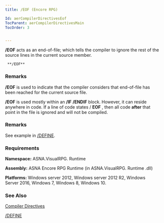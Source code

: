 ```yaml
---
title: /EOF (Encore RPG)

Id: aerCompilerDirectivesEof
TocParent: aerCompilerDirectivesMain
TocOrder: 3


---
```


**/EOF** acts as an end-of-file; which tells the compiler to ignore the rest of the source lines in the current source member. 

```
 **/EOF**       
```

### Remarks
**/EOF** is used to indicate that the compiler considers that end-of-file has been reached for the current source file. 

**/EOF** is used mostly within an **/IF** **/ENDIF** block. However, it can reside anywhere in code. If a line of code states / **EOF** , then all code **after** that point in the file is ignored and will not be compiled. 

### Remarks
See example in [/DEFINE](aerCompilerDirectivesDefine.html). 

### Requirements
**Namespace:** ASNA.VisualRPG. Runtime 

**Assembly:** ASNA Encore RPG Runtime (in ASNA.VisualRPG. Runtime .dll) 

**Platforms:** Windows server 2012, Windows server 2012 R2, Windows Server 2016, Windows 7, Windows 8, Windows 10. 

### See Also
[Compiler Directives](aerCompilerDirectivesMain.html) 

[/DEFINE](aerCompilerDirectivesDefine.html) 
